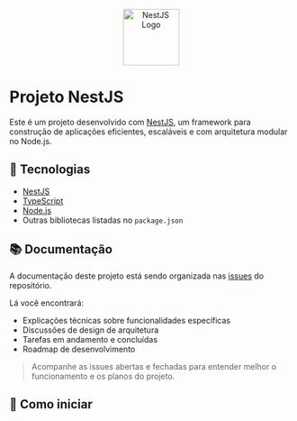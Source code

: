 <p align="center">
  <img src="https://nestjs.com/img/logo-small.svg" alt="NestJS Logo" width="100" />
</p>

# Projeto NestJS

Este é um projeto desenvolvido com [NestJS](https://nestjs.com/), um framework para construção de aplicações eficientes, escaláveis e com arquitetura modular no Node.js.

## 🔧 Tecnologias

- [NestJS](https://nestjs.com/)
- [TypeScript](https://www.typescriptlang.org/)
- [Node.js](https://nodejs.org/)
- Outras bibliotecas listadas no `package.json`

## 📚 Documentação

A documentação deste projeto está sendo organizada nas [issues](https://github.com/SEU_USUARIO/SEU_REPOSITORIO/issues) do repositório.

Lá você encontrará:

- Explicações técnicas sobre funcionalidades específicas
- Discussões de design de arquitetura
- Tarefas em andamento e concluídas
- Roadmap de desenvolvimento

> Acompanhe as issues abertas e fechadas para entender melhor o funcionamento e os planos do projeto.

## 🚀 Como iniciar

